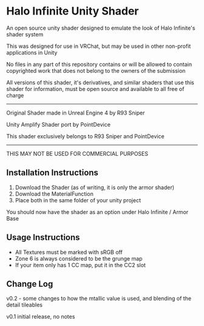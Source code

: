 # Halo Infinite Unity Shader
An open source unity shader designed to emulate the look of Halo Infinite's shader system

This was designed for use in VRChat, but may be used in other non-profit applications in Unity

No files in any part of this repository contains or will be allowed to contain copyrighted work that does not belong to the owners of the submission

All versions of this shader, it's derivatives, and similar shaders that use this shader for information, must be open source and available to all free of charge

----------------------------------------------------------------------------------------------

Original Shader made in Unreal Engine 4 by R93 Sniper

Unity Amplify Shader port by PointDevice

This shader exclusively belongs to R93 Sniper and PointDevice

----------------------------------------------------------------------------------------------

THIS MAY NOT BE USED FOR COMMERCIAL PURPOSES





Installation Instructions
----------------------------------------------------------------------------------------------
1. Download the Shader (as of writing, it is only the armor shader)
2. Download the MaterialFunction
3. Place both in the same folder of your unity project

You should now have the shader as an option under Halo Infinite / Armor Base


Usage Instructions
----------------------------------------------------------------------------------------------
- All Textures must be marked with sRGB off
- Zone 6 is always considered to be the grunge map
- If your item only has 1 CC map, put it in the CC2 slot

Change Log
----------------------------------------------------------------------------------------------

v0.2 - some changes to how the mtallic value is used, and blending of the detail tileables

v0.1 initial release, no notes 

